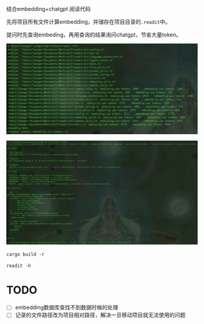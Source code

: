 结合embedding+chatgpt 阅读代码

先将项目所有文件计算embedding，并储存在项目目录的`.readit`中。

提问时先查询embeding，再用查询的结果询问chatgpt，节省大量token。

![init project](./img/init.png)

![ask something](./img/ask.png)


```
cargo build -r
```

```
readit -h
```

# TODO 
- [ ] embedding数据库查找不到数据时候的处理
- [ ] 记录的文件路径改为项目相对路径，解决一旦移动项目就无法使用的问题
